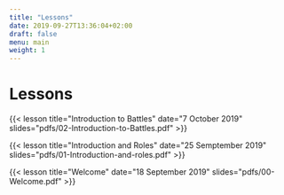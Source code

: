 ```yaml
---
title: "Lessons"
date: 2019-09-27T13:36:04+02:00
draft: false
menu: main
weight: 1
---
```


# Lessons

{{< lesson 
	title="Introduction to Battles"
	date="7 October 2019"
	slides="pdfs/02-Introduction-to-Battles.pdf" >}}

{{< lesson 
	title="Introduction and Roles"
	date="25 Semptember 2019"
	slides="pdfs/01-Introduction-and-roles.pdf" >}}

{{< lesson 
	title="Welcome"
	date="18 September 2019"
	slides="pdfs/00-Welcome.pdf" >}}